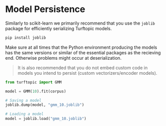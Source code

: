 # Model Persistence

Similarly to scikit-learn we primarily recommend that you use the `joblib` package for efficiently serializing Turftopic models.

```bash
pip install joblib
```

Make sure at all times that the Python environment producing the models has the same versions or similar of the essential packages as the recieving end.
Otherwise problems might occur at deserialization.

> It is also recommended that you do not embed custom code in models you intend to persist (custom vectorizers/encoder models).


```python
from turftopic import GMM

model = GMM(10).fit(corpus)

# Saving a model
joblib.dump(model, "gmm_10.joblib")

# Loading a model
model = joblib.load("gmm_10.joblib")
```
